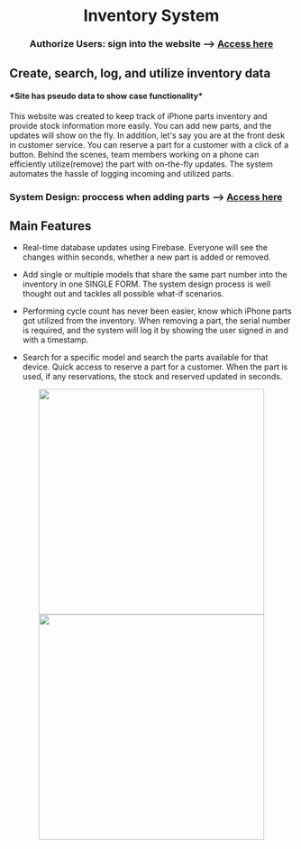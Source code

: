 <h1 align="center">Inventory System</h1>
<h3 align="center">Authorize Users: sign into the website --> <a href="https://www.harmonicvoid.app" target="_blank">Access here</a> </h3> 
<h2>Create, search, log, and utilize inventory data</h2>
<h4>*Site has pseudo data to show case functionality*</h4>
<P>This website was created to keep track of iPhone parts inventory and provide stock information more easily. You can add new parts, and the updates will show on the fly. In addition, let's say you are at the front desk in customer service. You can reserve a part for a customer with a click of a button. Behind the scenes, team members working on a phone can efficiently utilize(remove) the part with on-the-fly updates. The system automates the hassle of logging incoming and utilized parts.</p>

<h3>System Design: proccess when adding parts --> <a target="_blank" href="https://lucid.app/lucidchart/eb4a1605-9c44-4cc3-b7ec-05b3db669206/edit?viewport_loc=-779%2C-1625%2C5255%2C2716%2C0_0&invitationId=inv_fee6bf28-e465-47e9-bbb8-80470353930c">Access here</a></h3>


<h2>Main Features</h2>

<ul>
  <li> Real-time database updates using Firebase. Everyone will see the changes within seconds, whether a new part is added or removed.</li>
  <p></p>
  <li> Add single or multiple models that share the same part number into the inventory in one SINGLE FORM. The system design process is well thought out and tackles all possible what-if scenarios.</li>
  <p></p>
  <li> Performing cycle count has never been easier, know which iPhone parts got utilized from the inventory. When removing a part, the serial number is required, and the system will log it by showing the user signed in and with a timestamp.  </li>
   <p></p>
  <li> Search for a specific model and search the parts available for that device. Quick access to reserve a part for a customer. When the part is used, if any reservations, the stock and reserved updated in seconds. </li>
</ul>
<div>


<div align="center" >
 <img width="400" class="img" src="https://media4.giphy.com/media/TLAZml43ZuPLK6ZNpI/giphy.gif" />
 <img width="400" class="img" src="https://media3.giphy.com/media/k3s5BYjNapRVKurRRi/giphy.gif" />
</div>


